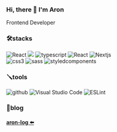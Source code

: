 
### Hi, there 👋 I'm Aron
Frontend Developer
### 🛠️stacks
<div>
  <img src="https://img.shields.io/badge/React-61DAFB?style=flat-square&logo=React&logoColor=black" alt="React" />
   <img src="https://img.shields.io/badge/javascript-F7DF1E?style=flat-square&logo=javascript&logoColor=white"/>
  <img src="https://img.shields.io/badge/TypeScript-3178C6?style=flat-square&logo=TypeScript&logoColor=white" alt="typescript" />
  <img src="https://img.shields.io/badge/Redux-8A2BE2?style=flat-square&logo=React&logoColor=black" alt="React" />
  <img src="https://img.shields.io/badge/Next.js-000000?style=flat-square&logo=Next.js&logoColor=white" alt="Nextjs" />
</div>
<div>
  <img src="https://img.shields.io/badge/css3-1572B6?style=flat-square&logo=css3&logoColor=white" alt="css3" />
  <img src="https://img.shields.io/badge/sass-CC6699?style=flat-square&logo=sass&logoColor=white" alt="sass" />
  <img src="https://img.shields.io/badge/styledcomponents-DB7093?style=flat-square&logo=styledcomponents&logoColor=white" alt="styledcomponents" />
</div>

### 🪛tools

<div>
  <img src="https://img.shields.io/badge/github-181717?style=flat-square&logo=github&logoColor=white" alt="github" />
  <img src="https://img.shields.io/badge/VSCode-007ACC?style=flat-square&logo=Visual Studio Code&logoColor=white" alt="Visual Studio Code" />
  <img src="https://img.shields.io/badge/ESLint-4B32C3?style=flat-square&logo=ESLint&logoColor=white" alt="ESLint" />
</div> 
 
### 🥰blog
#### [aron-log ⬅️](https://morethan-23qdehtms-mini-aron.vercel.app)
